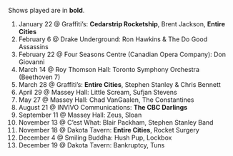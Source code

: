 Shows played are in **bold**.

1. January 22 @ Graffiti’s: **Cedarstrip Rocketship**, Brent Jackson, **Entire Cities**
1. February 6 @ Drake Underground: Ron Hawkins & The Do Good Assassins
1. February 22 @ Four Seasons Centre (Canadian Opera Company): Don Giovanni
1. March 14 @ Roy Thomson Hall: Toronto Symphony Orchestra (Beethoven 7)
1. March 28 @ Graffiti’s: **Entire Cities**, Stephen Stanley & Chris Bennett
1. April 29 @ Massey Hall: Little Scream, Sufjan Stevens
1. May 27 @ Massey Hall: Chad VanGaalen, The Constantines
1. August 21 @ INVIVO Communications: **The CBC Darlings**
1. September 11 @ Massey Hall: Zeus, Sloan
1. November 13 @ C’est What: Blair Packham, Stephen Stanley Band
1. November 18 @ Dakota Tavern: **Entire Cities**, Rocket Surgery
1. December 4 @ Smiling Buddha: Hush Pup, Lockbox
1. December 19 @ Dakota Tavern: Bankruptcy, Tuns

